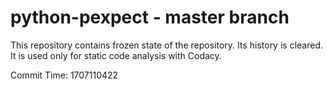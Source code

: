# python-pexpect - master branch

This repository contains frozen state of the repository.
Its history is cleared. It is used only for static code
analysis with Codacy.

Commit Time: 1707110422